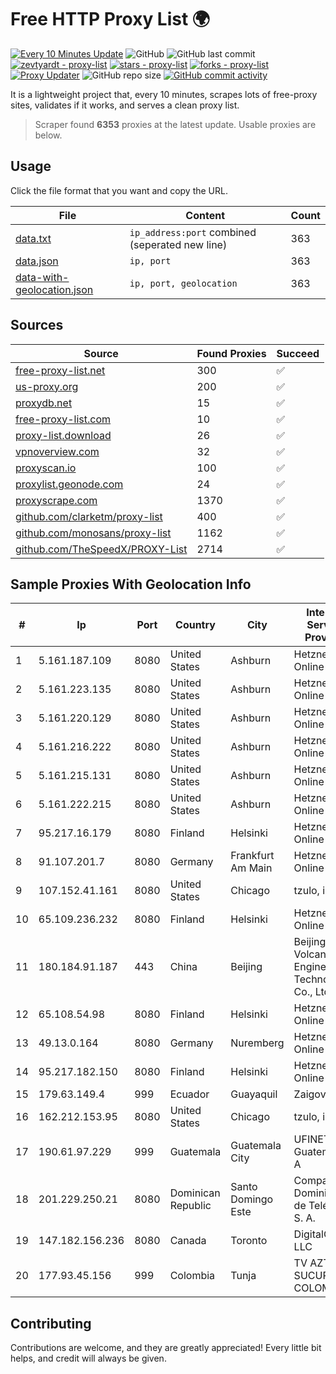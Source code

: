 
# Free HTTP Proxy List 🌍

[![Every 10 Minutes Update](https://github.com/mertguvencli/http-proxy-list/actions/workflows/main.yml/badge.svg?branch=main)](https://github.com/mertguvencli/http-proxy-list/actions/workflows/main.yml)
![GitHub](https://img.shields.io/github/license/mertguvencli/http-proxy-list)
![GitHub last commit](https://img.shields.io/github/last-commit/mertguvencli/http-proxy-list)
[![zevtyardt - proxy-list](https://img.shields.io/static/v1?label=zevtyardt&message=proxy-list&color=blue&logo=github)](https://github.com/zevtyardt/proxy-list "Go to GitHub repo")
[![stars - proxy-list](https://img.shields.io/github/stars/zevtyardt/proxy-list?style=social)](https://github.com/zevtyardt/proxy-list)
[![forks - proxy-list](https://img.shields.io/github/forks/zevtyardt/proxy-list?style=social)](https://github.com/zevtyardt/proxy-list)
[![Proxy Updater](https://github.com/zevtyardt/proxy-list/workflows/Proxy%20Updater/badge.svg)](https://github.com/zevtyardt/proxy-list/actions?query=workflow:"Proxy+Updater")
![GitHub repo size](https://img.shields.io/github/repo-size/zevtyardt/proxy-list)
[![GitHub commit activity](https://img.shields.io/github/commit-activity/m/zevtyardt/proxy-list?logo=commits)](https://github.com/zevtyardt/proxy-list/commits/main)

It is a lightweight project that, every 10 minutes, scrapes lots of free-proxy sites, validates if it works, and serves a clean proxy list.

> Scraper found **6353** proxies at the latest update. Usable proxies are below.

## Usage

Click the file format that you want and copy the URL.

|File|Content|Count|
|----|-------|-----|
|[data.txt](https://raw.githubusercontent.com/mertguvencli/http-proxy-list/main/proxy-list/data.txt)|`ip_address:port` combined (seperated new line)|363|
|[data.json](https://raw.githubusercontent.com/mertguvencli/http-proxy-list/main/proxy-list/data.json)|`ip, port`|363|
|[data-with-geolocation.json](https://raw.githubusercontent.com/mertguvencli/http-proxy-list/main/proxy-list/data-with-geolocation.json)|`ip, port, geolocation`|363|

## Sources

|Source|Found Proxies|Succeed|
|------|-------------|-------|
|[free-proxy-list.net](https://free-proxy-list.net)|300|✅|
|[us-proxy.org](https://www.us-proxy.org)|200|✅|
|[proxydb.net](http://proxydb.net)|15|✅|
|[free-proxy-list.com](https://free-proxy-list.com/?page=&port=&type%5B%5D=http&type%5B%5D=https&up_time=0&search=Search)|10|✅|
|[proxy-list.download](https://www.proxy-list.download/HTTP)|26|✅|
|[vpnoverview.com](https://vpnoverview.com/privacy/anonymous-browsing/free-proxy-servers)|32|✅|
|[proxyscan.io](https://www.proxyscan.io)|100|✅|
|[proxylist.geonode.com](https://proxylist.geonode.com/api/proxy-list?limit=300&page=1&sort_by=lastChecked&sort_type=desc&protocols=http,https)|24|✅|
|[proxyscrape.com](https://api.proxyscrape.com/v2/?request=displayproxies&protocol=http&timeout=10000&country=all&ssl=all&anonymity=all)|1370|✅|
|[github.com/clarketm/proxy-list](https://raw.githubusercontent.com/clarketm/proxy-list/master/proxy-list-raw.txt)|400|✅|
|[github.com/monosans/proxy-list](https://raw.githubusercontent.com/monosans/proxy-list/main/proxies/http.txt)|1162|✅|
|[github.com/TheSpeedX/PROXY-List](https://raw.githubusercontent.com/TheSpeedX/PROXY-List/master/http.txt)|2714|✅|


## Sample Proxies With Geolocation Info

|#|Ip|Port|Country|City|Internet Service Provider|
|-|--|----|-------|----|-------------------------|
|1|5.161.187.109|8080|United States|Ashburn|Hetzner Online GmbH|
|2|5.161.223.135|8080|United States|Ashburn|Hetzner Online GmbH|
|3|5.161.220.129|8080|United States|Ashburn|Hetzner Online GmbH|
|4|5.161.216.222|8080|United States|Ashburn|Hetzner Online GmbH|
|5|5.161.215.131|8080|United States|Ashburn|Hetzner Online GmbH|
|6|5.161.222.215|8080|United States|Ashburn|Hetzner Online GmbH|
|7|95.217.16.179|8080|Finland|Helsinki|Hetzner Online GmbH|
|8|91.107.201.7|8080|Germany|Frankfurt Am Main|Hetzner Online AG|
|9|107.152.41.161|8080|United States|Chicago|tzulo, inc.|
|10|65.109.236.232|8080|Finland|Helsinki|Hetzner Online GmbH|
|11|180.184.91.187|443|China|Beijing|Beijing Volcano Engine Technology Co., Ltd.|
|12|65.108.54.98|8080|Finland|Helsinki|Hetzner Online GmbH|
|13|49.13.0.164|8080|Germany|Nuremberg|Hetzner Online GmbH|
|14|95.217.182.150|8080|Finland|Helsinki|Hetzner Online GmbH|
|15|179.63.149.4|999|Ecuador|Guayaquil|Zaigover S.A|
|16|162.212.153.95|8080|United States|Chicago|tzulo, inc.|
|17|190.61.97.229|999|Guatemala|Guatemala City|UFINET Guatemala S. A|
|18|201.229.250.21|8080|Dominican Republic|Santo Domingo Este|Compañía Dominicana de Teléfonos S. A.|
|19|147.182.156.236|8080|Canada|Toronto|DigitalOcean, LLC|
|20|177.93.45.156|999|Colombia|Tunja|TV AZTECA SUCURSAL COLOMBIA|



## Contributing

Contributions are welcome, and they are greatly appreciated! Every
little bit helps, and credit will always be given.


